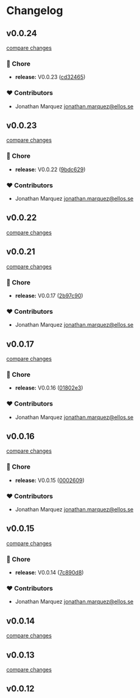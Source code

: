 # Changelog


## v0.0.24

[compare changes](https://github.com/jonathanunai/unaiui/compare/v0.0.23...v0.0.24)

### 🏡 Chore

- **release:** V0.0.23 ([cd32465](https://github.com/jonathanunai/unaiui/commit/cd32465))

### ❤️ Contributors

- Jonathan Marquez <jonathan.marquez@ellos.se>

## v0.0.23

[compare changes](https://github.com/jonathanunai/unaiui/compare/v0.0.22...v0.0.23)

### 🏡 Chore

- **release:** V0.0.22 ([9bdc629](https://github.com/jonathanunai/unaiui/commit/9bdc629))

### ❤️ Contributors

- Jonathan Marquez <jonathan.marquez@ellos.se>

## v0.0.22

[compare changes](https://github.com/jonathanunai/unaiui/compare/v0.0.21...v0.0.22)

## v0.0.21

[compare changes](https://github.com/jonathanunai/unaiui/compare/v0.0.17...v0.0.21)

### 🏡 Chore

- **release:** V0.0.17 ([2b97c90](https://github.com/jonathanunai/unaiui/commit/2b97c90))

### ❤️ Contributors

- Jonathan Marquez <jonathan.marquez@ellos.se>

## v0.0.17

[compare changes](https://github.com/jonathanunai/unaiui/compare/v0.0.16...v0.0.17)

### 🏡 Chore

- **release:** V0.0.16 ([01802e3](https://github.com/jonathanunai/unaiui/commit/01802e3))

### ❤️ Contributors

- Jonathan Marquez <jonathan.marquez@ellos.se>

## v0.0.16

[compare changes](https://github.com/jonathanunai/unaiui/compare/v0.0.15...v0.0.16)

### 🏡 Chore

- **release:** V0.0.15 ([0002609](https://github.com/jonathanunai/unaiui/commit/0002609))

### ❤️ Contributors

- Jonathan Marquez <jonathan.marquez@ellos.se>

## v0.0.15

[compare changes](https://github.com/jonathanunai/unaiui/compare/v0.0.14...v0.0.15)

### 🏡 Chore

- **release:** V0.0.14 ([7c890d8](https://github.com/jonathanunai/unaiui/commit/7c890d8))

### ❤️ Contributors

- Jonathan Marquez <jonathan.marquez@ellos.se>

## v0.0.14

[compare changes](https://github.com/jonathanunai/unaiui/compare/v0.0.13...v0.0.14)

## v0.0.13

[compare changes](https://github.com/jonathanunai/unaiui/compare/v0.0.12...v0.0.13)

## v0.0.12

